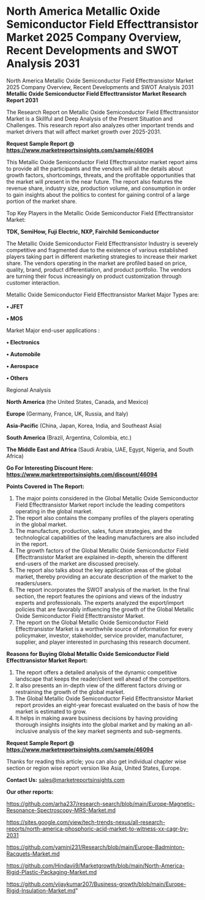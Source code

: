 # North America Metallic Oxide Semiconductor Field Effecttransistor Market 2025 Company Overview, Recent Developments and SWOT Analysis 2031
North America Metallic Oxide Semiconductor Field Effecttransistor Market 2025 Company Overview, Recent Developments and SWOT Analysis 2031
<strong>Metallic Oxide Semiconductor Field Effecttransistor Market Research Report 2031</strong>

The Research Report on Metallic Oxide Semiconductor Field Effecttransistor Market is a Skillful and Deep Analysis of the Present Situation and Challenges. This research report also analyzes other important trends and market drivers that will affect market growth over 2025-2031.

<strong>Request Sample Report @ <a href=https://www.marketreportsinsights.com/sample/46094>https://www.marketreportsinsights.com/sample/46094</a></strong>

This Metallic Oxide Semiconductor Field Effecttransistor market report aims to provide all the participants and the vendors will all the details about growth factors, shortcomings, threats, and the profitable opportunities that the market will present in the near future. The report also features the revenue share, industry size, production volume, and consumption in order to gain insights about the politics to contest for gaining control of a large portion of the market share.

Top Key Players in the Metallic Oxide Semiconductor Field Effecttransistor Market:

<strong>TDK, SemiHow, Fuji Electric, NXP, Fairchild Semiconductor</strong>

The Metallic Oxide Semiconductor Field Effecttransistor Industry is severely competitive and fragmented due to the existence of various established players taking part in different marketing strategies to increase their market share. The vendors operating in the market are profiled based on price, quality, brand, product differentiation, and product portfolio. The vendors are turning their focus increasingly on product customization through customer interaction.

Metallic Oxide Semiconductor Field Effecttransistor Market Major Types are:

<strong>•  JFET

•  MOS</strong>

Market Major end-user applications :

<strong>•  Electronics

•  Automobile

•  Aerospace

•  Others</strong>

Regional Analysis

</u><strong><b>North America</b></strong> (the United States, Canada, and Mexico)

<strong><b>Europe </b></strong>(Germany, France, UK, Russia, and Italy)

<strong><b>Asia-Pacific</b></strong> (China, Japan, Korea, India, and Southeast Asia)

<strong><b>South America</b></strong> (Brazil, Argentina, Colombia, etc.)

<strong><b>The Middle East and Africa</b></strong> (Saudi Arabia, UAE, Egypt, Nigeria, and South Africa)

<strong>Go For Interesting Discount Here: <a href=https://www.marketreportsinsights.com/discount/46094>https://www.marketreportsinsights.com/discount/46094</a></strong>

<strong>Points Covered in The Report:</strong>
<ol>
  <li>The major points considered in the Global Metallic Oxide Semiconductor Field Effecttransistor Market report include the leading competitors operating in the global market.</li>
  <li>The report also contains the company profiles of the players operating in the global market.</li>
  <li>The manufacture, production, sales, future strategies, and the technological capabilities of the leading manufacturers are also included in the report.</li>
  <li>The growth factors of the Global Metallic Oxide Semiconductor Field Effecttransistor Market are explained in-depth, wherein the different end-users of the market are discussed precisely.</li>
  <li>The report also talks about the key application areas of the global market, thereby providing an accurate description of the market to the readers/users.</li>
  <li>The report incorporates the SWOT analysis of the market. In the final section, the report features the opinions and views of the industry experts and professionals. The experts analyzed the export/import policies that are favorably influencing the growth of the Global Metallic Oxide Semiconductor Field Effecttransistor Market.</li>
  <li>The report on the Global Metallic Oxide Semiconductor Field Effecttransistor Market is a worthwhile source of information for every policymaker, investor, stakeholder, service provider, manufacturer, supplier, and player interested in purchasing this research document.</li>
</ol>
<strong>Reasons for Buying Global Metallic Oxide Semiconductor Field Effecttransistor Market Report:</strong>

<ol>
  <li>The report offers a detailed analysis of the dynamic competitive landscape that keeps the reader/client well ahead of the competitors.</li>
  <li>It also presents an in-depth view of the different factors driving or restraining the growth of the global market.</li>
  <li>The Global Metallic Oxide Semiconductor Field Effecttransistor Market report provides an eight-year forecast evaluated on the basis of how the market is estimated to grow.</li>
  <li>It helps in making aware business decisions by having providing thorough insights insights into the global market and by making an all-inclusive analysis of the key market segments and sub-segments.</li>
</ol>
<strong>Request Sample Report @ <a href=https://www.marketreportsinsights.com/sample/46094>https://www.marketreportsinsights.com/sample/46094</a></strong>


Thanks for reading this article; you can also get individual chapter wise section or region wise report version like Asia, United States, Europe.

<strong>Contact Us:</strong>
sales@marketreportsinsights.com

<strong>Our other reports:</strong>

<a href=https://github.com/arha237/research-search/blob/main/Europe-Magnetic-Resonance-Spectroscopy-MRS-Market.md>https://github.com/arha237/research-search/blob/main/Europe-Magnetic-Resonance-Spectroscopy-MRS-Market.md</a>

<a href=https://sites.google.com/view/tech-trends-nexus/all-research-reports/north-america-phosphoric-acid-market-to-witness-xx-cagr-by-2031>https://sites.google.com/view/tech-trends-nexus/all-research-reports/north-america-phosphoric-acid-market-to-witness-xx-cagr-by-2031</a>

<a href=https://github.com/yamini231/Research/blob/main/Europe-Badminton-Racquets-Market.md>https://github.com/yamini231/Research/blob/main/Europe-Badminton-Racquets-Market.md</a>

<a href=https://github.com/Hindavii9/Marketgrowth/blob/main/North-America-Rigid-Plastic-Packaging-Market.md>https://github.com/Hindavii9/Marketgrowth/blob/main/North-America-Rigid-Plastic-Packaging-Market.md</a>

<a href=https://github.com/vijaykumar207/Business-growth/blob/main/Europe-Rigid-Insulation-Market.md>https://github.com/vijaykumar207/Business-growth/blob/main/Europe-Rigid-Insulation-Market.md</a>"
